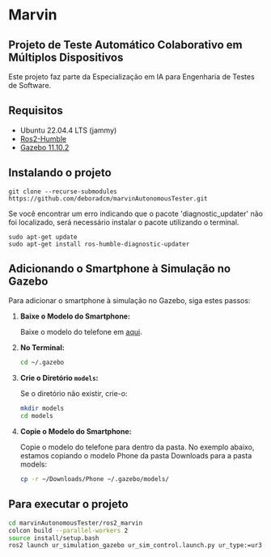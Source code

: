 # Marvin
## Projeto de Teste Automático Colaborativo em Múltiplos Dispositivos

Este projeto faz parte da Especialização em IA para Engenharia de Testes de Software.

## Requisitos

- Ubuntu 22.04.4 LTS (jammy)
- [Ros2-Humble](https://docs.ros.org/en/humble/Installation/Ubuntu-Install-Debians.html)
- [Gazebo 11.10.2](https://classic.gazebosim.org/tutorials?tut=install_ubuntu)

## Instalando o projeto
```
git clone --recurse-submodules https://github.com/deboradcm/marvinAutonomousTester.git
```
Se você encontrar um erro indicando que o pacote 'diagnostic_updater' não foi localizado, será necessário instalar o pacote utilizando o terminal.
```
sudo apt-get update
sudo apt-get install ros-humble-diagnostic-updater
```

## Adicionando o Smartphone à Simulação no Gazebo

Para adicionar o smartphone à simulação no Gazebo, siga estes passos:

1. **Baixe o Modelo do Smartphone:**

    Baixe o modelo do telefone em [aqui](https://app.gazebosim.org/OpenRobotics/fuel/models/Phone).

2. **No Terminal:**

    ```bash
    cd ~/.gazebo
    ```

3. **Crie o Diretório `models`:**

    Se o diretório não existir, crie-o:

    ```bash
    mkdir models
    cd models
    ```

4. **Copie o Modelo do Smartphone:**

    Copie o modelo do telefone para dentro da pasta. No exemplo abaixo, estamos copiando o modelo Phone da pasta Downloads para a pasta models:

    ```bash
    cp -r ~/Downloads/Phone ~/.gazebo/models/
    ```

## Para executar o projeto

```bash
cd marvinAutonomousTester/ros2_marvin
colcon build --parallel-workers 2
source install/setup.bash
ros2 launch ur_simulation_gazebo ur_sim_control.launch.py ur_type:=ur3
